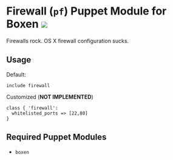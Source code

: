 # Firewall (`pf`) Puppet Module for Boxen ![](https://travis-ci.org/nonrational/puppet-firewall)

Firewalls rock. OS X firewall configuration sucks.

## Usage


Default:
```puppet
include firewall
```

Customized (**NOT IMPLEMENTED**)
```puppet
class { 'firewall':
  whitelisted_ports => [22,80]
}
```

## Required Puppet Modules

* `boxen`
